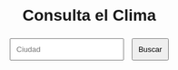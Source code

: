 <!DOCTYPE html>
<html lang="es">
<head>
<meta charset="UTF-8">
<meta name="viewport" content="width=device-width,
initial-scale=1.0">
<title>Clima App</title>
<style>
body { font-family: Arial; text-align: center; margin: 20px;
}
input, button { padding: 10px; margin: 5px; }
#result { margin-top: 20px; }
</style>
</head>
<body>
<h1>Consulta el Clima</h1>
<input type="text" id="city" placeholder="Ciudad">
<button onclick="fetchWeather()">Buscar</button>
<div id="result"></div>
<script>
function fetchWeather() {
const city = document.getElementById("city").value;
// Simulación de datos (sin API real)
const mockData = {
name: city,
main: { temp: Math.floor(Math.random() * 30) + 10 },
weather: [{ description: "soleado" }]
};
document.getElementById("result").innerHTML =
`<h2>${mockData.name}</h2>
<p>Temperatura: ${mockData.main.temp}°C</p>
<p>Clima: ${mockData.weather[0].description}</p>`;
}
</script>
</body>
</html>